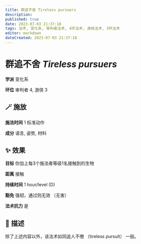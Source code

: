 ```yaml
---
title: 群追不舍 Tireless pursuers
description: 
published: true
date: 2023-07-03 21:37:18
tags: 法术, 变化系, 审判者法术, 4环法术, 游侠法术, 3环法术
editor: markdown
dateCreated: 2023-07-03 21:37:18
---
```


# **群追不舍** *Tireless pursuers*

**学派** 变化系 

**环位** 审判者 4, 游侠 3

## 🪄 施放

**施法时间** 1 标准动作

**成分** 语言, 姿势, 材料

## ✨ 效果 

**目标** 你加上每3个施法者等级1名接触到的生物 

**距离** 接触  

**持续时间** 1 hour/level (D) 

**豁免** 强韧，通过则无效 （无害）

**法术抗力** 是

## 📖 描述

除了上述内容以外，该法术如同追人不倦 （tireless pursuit） 一般。
    